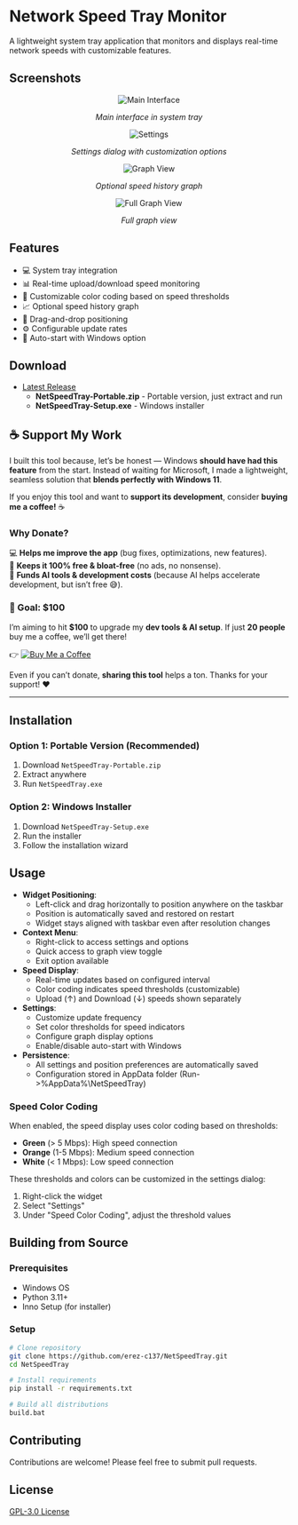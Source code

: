 # Network Speed Tray Monitor

A lightweight system tray application that monitors and displays real-time network speeds with customizable features.

## Screenshots

<div align="center">
  <img src="screenshots/main_new.png" alt="Main Interface"/><br/>
  <p><em>Main interface in system tray</em></p>
</div>

<div align="center">
  <img src="screenshots/settings_1.0.4.png" alt="Settings"/><br/>
  <p><em>Settings dialog with customization options</em></p>
</div>

<div align="center">
  <img src="screenshots/mini_graph.png" alt="Graph View"/><br/>
  <p><em>Optional speed history graph</em></p>
</div>

<div align="center">
  <img src="screenshots/main_graph.png" alt="Full Graph View"/><br/>
  <p><em>Full graph view</em></p>
</div>

## Features

- 💻 System tray integration
- 📊 Real-time upload/download speed monitoring
- 🎨 Customizable color coding based on speed thresholds
- 📈 Optional speed history graph
- 🚀 Drag-and-drop positioning
- ⚙️ Configurable update rates
- 🔄 Auto-start with Windows option

## Download

- [Latest Release](https://github.com/erez-c137/NetSpeedTray/releases/latest)
  - **NetSpeedTray-Portable.zip** - Portable version, just extract and run
  - **NetSpeedTray-Setup.exe** - Windows installer

## ☕ Support My Work

I built this tool because, let’s be honest — Windows **should have had this feature** from the start. Instead of waiting for Microsoft, I made a lightweight, seamless solution that **blends perfectly with Windows 11**.

If you enjoy this tool and want to **support its development**, consider **buying me a coffee!** ☕

### **Why Donate?**

💻 **Helps me improve the app** (bug fixes, optimizations, new features).  
🔧 **Keeps it 100% free & bloat-free** (no ads, no nonsense).  
🤖 **Funds AI tools & development costs** (because AI helps accelerate development, but isn’t free 😅).

### **🎯 Goal: $100**

I’m aiming to hit **$100** to upgrade my **dev tools & AI setup**. If just **20 people** buy me a coffee, we’ll get there!

👉 [![Buy Me a Coffee](https://img.shields.io/badge/Buy%20Me%20A%20Coffee-Support%20Me-yellow?style=flat&logo=buy-me-a-coffee)](https://buymeacoffee.com/erez.c137)

Even if you can’t donate, **sharing this tool** helps a ton. Thanks for your support! ❤️

---

## Installation

### Option 1: Portable Version (Recommended)

1. Download `NetSpeedTray-Portable.zip`
2. Extract anywhere
3. Run `NetSpeedTray.exe`

### Option 2: Windows Installer

1. Download `NetSpeedTray-Setup.exe`
2. Run the installer
3. Follow the installation wizard

## Usage

- **Widget Positioning**:
  - Left-click and drag horizontally to position anywhere on the taskbar
  - Position is automatically saved and restored on restart
  - Widget stays aligned with taskbar even after resolution changes
- **Context Menu**:
  - Right-click to access settings and options
  - Quick access to graph view toggle
  - Exit option available
- **Speed Display**:
  - Real-time updates based on configured interval
  - Color coding indicates speed thresholds (customizable)
  - Upload (↑) and Download (↓) speeds shown separately
- **Settings**:
  - Customize update frequency
  - Set color thresholds for speed indicators
  - Configure graph display options
  - Enable/disable auto-start with Windows
- **Persistence**:
  - All settings and position preferences are automatically saved
  - Configuration stored in AppData folder (Run->%AppData%\NetSpeedTray\)

### Speed Color Coding

When enabled, the speed display uses color coding based on thresholds:

- **Green** (> 5 Mbps): High speed connection
- **Orange** (1-5 Mbps): Medium speed connection
- **White** (< 1 Mbps): Low speed connection

These thresholds and colors can be customized in the settings dialog:

1. Right-click the widget
2. Select "Settings"
3. Under "Speed Color Coding", adjust the threshold values

## Building from Source

### Prerequisites

- Windows OS
- Python 3.11+
- Inno Setup (for installer)

### Setup

```bash
# Clone repository
git clone https://github.com/erez-c137/NetSpeedTray.git
cd NetSpeedTray

# Install requirements
pip install -r requirements.txt

# Build all distributions
build.bat
```

## Contributing

Contributions are welcome! Please feel free to submit pull requests.

## License

[GPL-3.0 License](LICENSE)
